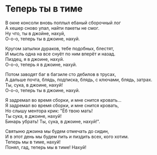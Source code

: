 # Теперь ты в тиме

В окне консоли вновь поплыл ебаный сборочный лог  
А хешер сново упал, найти пакеты не смог.  
Ну что, ты в джойне, нахуй,  
О-о-о, теперь ты в джоине, нахуй.  

Кругом затылки дураков, тебе подобных, блестят,  
И мысль одна на все снуёт по ним вперёт и назад.  
Пиздец, я в джоине, нахуй.  
О-о-о, теперь я в джоине, нахуй.  

Потом заводят баг в багзиле сто дебилов в трусах,  
А дальше почта, блядь, подписка, блядь, с ключами, блядь, затрах.  
Ты, сука, в джоине, нахуй!  
О-о-о, теперь ты в джоине, нахуй.

Я задремал во время сборки, и мне снится кровать...  
Я задремал во время сборки, и мне снится кровать,  
Но слышу ментора крик: "Ёб твою мать!  
Ты сука, в джоине, нахуй!  
Бинарь убрать! Ты, сука, в джоине, нахуй!".

Святыню джоина мы будем отмечать до сидин,  
И в этот день мы будем пить и пиздить всех, кого хотим.  
Теперь мы в тиме, нахуй!  
Понял, гад, теперь мы в тиме! Нахуй!  
